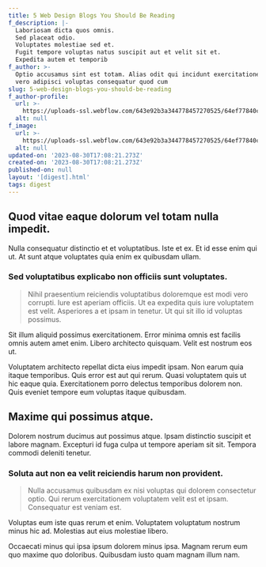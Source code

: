 ```yaml
---
title: 5 Web Design Blogs You Should Be Reading
f_description: |-
  Laboriosam dicta quos omnis.
  Sed placeat odio.
  Voluptates molestiae sed et.
  Fugit tempore voluptas natus suscipit aut et velit sit et.
  Expedita autem et temporib
f_author: >-
  Optio accusamus sint est totam. Alias odit qui incidunt exercitationem. Ut
  vero adipisci voluptas consequatur quod cum
slug: 5-web-design-blogs-you-should-be-reading
f_author-profile:
  url: >-
    https://uploads-ssl.webflow.com/643e92b3a344778457270525/64ef77840c9ee6d0a975dbc2_image1.jpeg
  alt: null
f_image:
  url: >-
    https://uploads-ssl.webflow.com/643e92b3a344778457270525/64ef77840c9ee6d0a975dbc8_image13.jpeg
  alt: null
updated-on: '2023-08-30T17:08:21.273Z'
created-on: '2023-08-30T17:08:21.273Z'
published-on: null
layout: '[digest].html'
tags: digest
---
```


Quod vitae eaque dolorum vel totam nulla impedit.
-------------------------------------------------

Nulla consequatur distinctio et et voluptatibus. Iste et ex. Et id esse enim qui ut. At sunt atque voluptates quia enim ex quibusdam ullam.

### Sed voluptatibus explicabo non officiis sunt voluptates.

> Nihil praesentium reiciendis voluptatibus doloremque est modi vero corrupti. Iure est aperiam officiis. Ut ea expedita quis iure voluptatem est velit. Asperiores a et ipsam in tenetur. Ut qui sit illo id voluptas possimus.

Sit illum aliquid possimus exercitationem. Error minima omnis est facilis omnis autem amet enim. Libero architecto quisquam. Velit est nostrum eos ut.

Voluptatem architecto repellat dicta eius impedit ipsam. Non earum quia itaque temporibus. Quis error est aut qui rerum. Quasi voluptatem quis ut hic eaque quia. Exercitationem porro delectus temporibus dolorem non. Quis eveniet tempore eum voluptas itaque quibusdam.

Maxime qui possimus atque.
--------------------------

Dolorem nostrum ducimus aut possimus atque. Ipsam distinctio suscipit et labore magnam. Excepturi id fuga culpa ut tempore aperiam sit sit. Tempora commodi deleniti tenetur.

### Soluta aut non ea velit reiciendis harum non provident.

> Nulla accusamus quibusdam ex nisi voluptas qui dolorem consectetur optio. Qui rerum exercitationem voluptatem velit est et ipsam. Consequatur est veniam est.

Voluptas eum iste quas rerum et enim. Voluptatem voluptatum nostrum minus hic ad. Molestias aut eius molestiae libero.

Occaecati minus qui ipsa ipsum dolorem minus ipsa. Magnam rerum eum quo maxime quo doloribus. Quibusdam iusto quam magnam illum nam.
